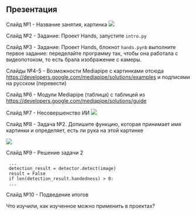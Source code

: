## Презентация

Слайд №1 - Название занятия, картинка ![](https://developers.google.com/static/mediapipe/images/solutions/examples/hand_gesture_480.png)

Слайд №2 - Задание: Проект Hands, запустите `intro.py`

Слайд №3 - Задание: Проект Hands, блокнот `hands.pynb` выполните первое задание: переделайте программу так, чтобы она работала с видеопотоком, то есть брала изображение с камеры.

Слайды №4-5 - Возможности Mediapipe c картинками отсюда https://developers.google.com/mediapipe/solutions/examples и подписями на русском (перевести)

Слайд №6 - Модули Mediapipe (таблица) с таблицей из https://developers.google.com/mediapipe/solutions/guide

Слайд №7 - Несовершенство ИИ ![](https://github.com/vv73/HandsMediapipe/raw/master/_common_res/unrecognized.png)

Слайд №8 - Задача №2. Допишите функцию, которая принимает имя картинки и определяет, есть ли рука на этой картинке

![](https://github.com/vv73/HandsMediapipe/raw/master/_common_res/task2.png)

Cлайд №9 - Решение задачи 2
```
 ...  
 detection_result = detector.detect(image)
 result = False
 if len(detection_result.handedness) > 0:
 ...
```
Слайд №10 - Подведение итогов

Что изучили, как изученное можно применить в проектах?
